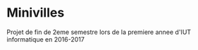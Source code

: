 # Minivilles
Projet de fin de 2eme semestre lors de la premiere annee d'IUT informatique en 2016-2017
